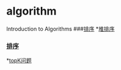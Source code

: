 # algorithm
Introduction to Algorithms
###[排序](src/sort)
*[堆排序](src/sort/Heap.java)
### [排序](src/question)
*[topK问题](src/question/TopK.java)
